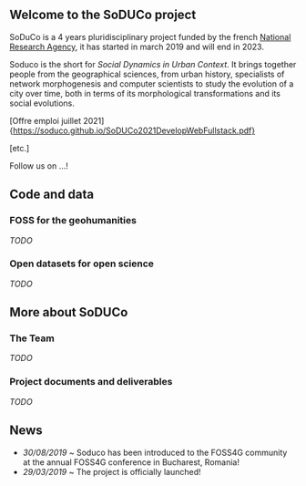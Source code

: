 ## Welcome to the SoDUCo project

SoDuCo is a 4 years pluridisciplinary project funded by the french [National Research Agency](https://anr.fr/Projet-ANR-18-CE38-0013), it has started in march 2019 and will end in 2023.

Soduco is the short for *Social Dynamics in Urban Context*. It brings together people from the geographical sciences, from urban history, specialists of network morphogenesis and computer scientists to study the evolution of a city over time, both in terms of its morphological transformations and its social evolutions.

[Offre emploi juillet 2021]{https://soduco.github.io/SoDUCo2021DevelopWebFullstack.pdf}

[etc.]

Follow us on ...!


## Code and data
### FOSS for the geohumanities
*TODO*
### Open datasets for open science
*TODO*

## More about SoDUCo

### The Team
*TODO*
### Project documents and deliverables
*TODO*

## News
* *30/08/2019* ~ Soduco has been introduced to the FOSS4G community at the annual FOSS4G conference in Bucharest, Romania!
* *29/03/2019* ~ The project is officially launched!
